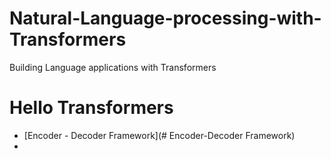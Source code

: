 # Natural-Language-processing-with-Transformers
Building Language applications with Transformers


# Hello Transformers 

- [Encoder - Decoder Framework](# Encoder-Decoder Framework)
-


